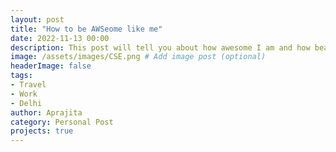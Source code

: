 ```yaml
---
layout: post
title: "How to be AWSeome like me"
date: 2022-11-13 00:00
description: This post will tell you about how awesome I am and how beautiful my life is.
image: /assets/images/CSE.png # Add image post (optional)
headerImage: false
tags:
- Travel
- Work
- Delhi
author: Aprajita
category: Personal Post
projects: true
---
```


